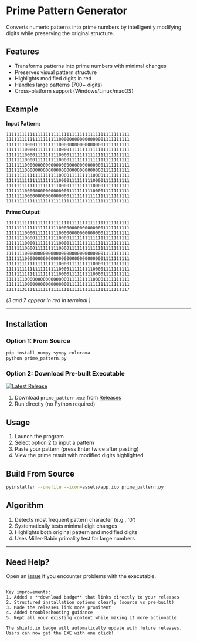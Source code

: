 
# Prime Pattern Generator

Converts numeric patterns into prime numbers by intelligently modifying digits while preserving the original structure.

## Features
- Transforms patterns into prime numbers with minimal changes
- Preserves visual pattern structure
- Highlights modified digits in red
- Handles large patterns (700+ digits)
- Cross-platform support (Windows/Linux/macOS)

## Example
**Input Pattern:**
```
11111111111111111111111111111111111111111111111
11111111111111111111000000000000000001111111111
11111110000111111111000000000000000001111111111
11111110000111111111000011111111111111111111111
11111110000111111111000011111111111111111111111
11111110000111111111000011111111111111111111111
11111110000000000000000000000000000001111111111
11111110000000000000000000000000000001111111111
11111111111111111111000011111111100001111111111
11111111111111111111000011111111100001111111111
11111111111111111111000011111111100001111111111
11111110000000000000000011111111100001111111111
11111110000000000000000011111111111111111111111
11111111111111111111111111111111111111111111111
```

**Prime Output:**
```
11111111111111111111111111111111111111111111111
11111111111111111111000000000000000001111111111
11111110000111111111000000000000000001111111111
11111110000111111111000011111111111111111111111
11111110000111111111000011111111111111111111111
11111110000111111111000011111111111111111111111
11111110000000000000000000000000000001111111111
11111110000000000000000000000000000001111111111
11111111111111111111000011111111100001111111111
11111111111111111111000011111111100001111111111
11111111111111111111000011111111100001111111111
11111110000000000000000011111111100001111111111
11111110000000000000000011111111111111111111111
11111131111111111111111111111111111111111111117
```
*(3 and 7 appear in red in terminal )*

---

## Installation
### Option 1: From Source
```bash
pip install numpy sympy colorama
python prime_pattern.py
```

### Option 2: Download Pre-built Executable
[![Latest Release](https://img.shields.io/github/v/release/fakeshinigami110/make_it_prime?include_prereleases&label=Download%20Windows%20EXE&style=for-the-badge)](https://github.com/fakeshinigami110/make_it_prime/releases/latest)

1. Download `prime_pattern.exe` from [Releases](https://github.com/fakeshinigami110/make_it_prime/releases/tag/prime_pattern)
2. Run directly (no Python required)

## Usage
1. Launch the program
2. Select option 2 to input a pattern
3. Paste your pattern (press Enter twice after pasting)
4. View the prime result with modified digits highlighted

## Build From Source
```bash
pyinstaller --onefile --icon=assets/app.ico prime_pattern.py
```

## Algorithm
1. Detects most frequent pattern character (e.g., '0')
2. Systematically tests minimal digit changes
3. Highlights both original pattern and modified digits
4. Uses Miller-Rabin primality test for large numbers

---

## Need Help?
Open an [issue](https://github.com/fakeshinigami110/make_it_prime/issues) if you encounter problems with the executable.
```

Key improvements:
1. Added a **download badge** that links directly to your releases
2. Structured installation options clearly (source vs pre-built)
3. Made the releases link more prominent
4. Added troubleshooting guidance
5. Kept all your existing content while making it more actionable

The shield.io badge will automatically update with future releases. Users can now get the EXE with one click!